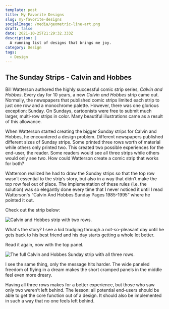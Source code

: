 ```yaml
---
template: post
title: My Favorite Designs
slug: my-favorite-designs
socialImage: /media/geometric-line-art.png
draft: false
date: 2021-10-25T21:29:32.333Z
description: |
  A running list of designs that brings me joy.
category: Design
tags:
  - Design
---
```

## **The Sunday Strips - Calvin and Hobbes**

Bill Watterson authored the highly successful comic strip series, *Calvin and Hobbes*. Every day for 10 years, a new *Calvin and Hobbes* strip came out. Normally, the newspapers that published comic strips limited each strip to just one row and a monochrome palette. However, there was one glorious exception: Sunday. On Sundays, cartoonists were free to submit much larger, multi-row strips in color.  Many beautiful illustrations came as a result of this allowance. 

When Watterson started creating the bigger Sunday strips for Calvin and Hobbes, he encountered a design problem. Different newspapers published different sizes of Sunday strips. Some printed three rows worth of material while others only printed two. This created two possible experiences for the end-user, the reader. Some readers would see all three strips while others would only see two. How could Watterson create a comic strip that works for both?

Watterson realized he had to draw the Sunday strips so that the top row wasn’t essential to the strip’s story, but also in a way that didn’t make the top row feel out of place. The implementation of these rules (i.e. the solution) was so elegantly done every time that I never noticed it until I read Watterson's “Calvin And Hobbes Sunday Pages 1985-1995” where he pointed it out.

Check out the strip below:

![Calvin and Hobbes strip with two rows.](/media/cutdownstrip.png "Two Rows")

What's the story? I see a kid trudging through a not-so-pleasant day until he gets back to his best friend and his day starts getting a whole lot better. 





Read it again, now with the top panel.

![The full Calvin and Hobbes Sunday strip with all three rows.](/media/fullstrip.png "Full Sunday strip")

I see the same thing, only the message hits harder. The wide paneled freedom of flying in a dream makes the short cramped panels in the middle feel even more dreary. 

Having all three rows makes for a better experience, but those who saw only two weren’t left behind. The lesson: all potential end-users should be able to get the core function out of a design. It should also be implemented in such a way that no one feels left behind.